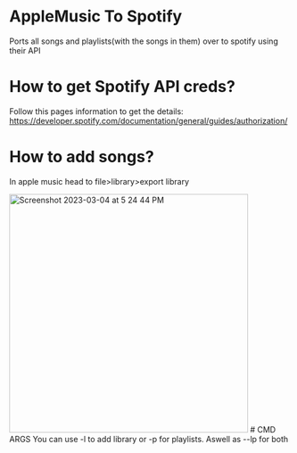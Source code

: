# AppleMusic To Spotify
Ports all songs and playlists(with the songs in them) over to spotify using their API
# How to get Spotify API creds?
Follow this pages information to get the details: https://developer.spotify.com/documentation/general/guides/authorization/
# How to add songs?
In apple music head to file>library>export library

<img width="428" alt="Screenshot 2023-03-04 at 5 24 44 PM" src="https://user-images.githubusercontent.com/65573215/222931280-9e17230d-afc7-43c3-a5bc-0f7b4a6402f9.png">
# CMD ARGS
You can use -l to add library or -p for playlists. Aswell as --lp for both
